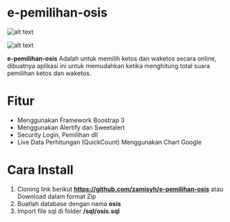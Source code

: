 # e-pemilihan-osis

![alt text](https://files.itszami.my.id/files/5e9509e2306b7.png)

![alt text](https://files.itszami.my.id/files/5e950a316321e.png)


<b>e-pemilihan-osis</b> Adalah untuk memilih ketos dan waketos secara online, dibuatnya aplikasi ini untuk memudahkan ketika menghitung
total suara pemilihan ketos dan waketos.

# Fitur
- Menggunakan Framework Boostrap 3
- Menggunakan Alertify dan Sweetalert
- Security Login, Pemilihan dll
- Live Data Perhitungan (QuickCount) Menggunakan Chart Google

# Cara Install

1. Cloning link berikut <b>https://github.com/zamisyh/e-pemilihan-osis</b> atau Download dalam format Zip
2. Buatlah database dengan nama <b>osis</b>
3. Import file sql di folder <b>/sql/osis.sql</b>
